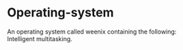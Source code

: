 # Operating-system
An operating system called weenix containing the following:  
Intelligent multitasking.  

